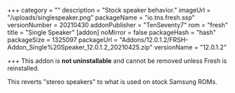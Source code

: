 +++
category = ""
description = "Stock speaker behavior."
imageUrl = "/uploads/singlespeaker.png"
packageName = "io.tns.fresh.ssp"
versionNumber = 20210430
addonPublisher = "TenSeventy7"
rom = "fresh"
title = "Single Speaker"
[addon]
noMirror = false
packageHash = "hash"
packageSize = 1325097
packageUrl = "Addons/12.0.1.2/FRSH-Addon_Single%20Speaker_12.0.1.2_20210425.zip"
versionName = "12.0.1.2"

+++
This addon is **not uninstallable** and cannot be removed unless Fresh is reinstalled.

This reverts "stereo speakers" to what is used on stock Samsung ROMs.